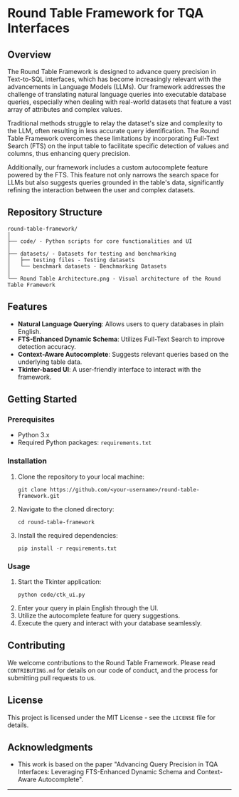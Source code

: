 # Round Table Framework for TQA Interfaces

## Overview

The Round Table Framework is designed to advance query precision in Text-to-SQL interfaces, which has become increasingly relevant with the advancements in Language Models (LLMs). Our framework addresses the challenge of translating natural language queries into executable database queries, especially when dealing with real-world datasets that feature a vast array of attributes and complex values.

Traditional methods struggle to relay the dataset's size and complexity to the LLM, often resulting in less accurate query identification. The Round Table Framework overcomes these limitations by incorporating Full-Text Search (FTS) on the input table to facilitate specific detection of values and columns, thus enhancing query precision.

Additionally, our framework includes a custom autocomplete feature powered by the FTS. This feature not only narrows the search space for LLMs but also suggests queries grounded in the table's data, significantly refining the interaction between the user and complex datasets.

## Repository Structure

```
round-table-framework/
│
├── code/ - Python scripts for core functionalities and UI
│
├── datasets/ - Datasets for testing and benchmarking
│   ├── testing files - Testing datasets
│   └── benchmark datasets - Benchmarking Datasets
│
└── Round Table Architecture.png - Visual architecture of the Round Table Framework
```

## Features

- **Natural Language Querying**: Allows users to query databases in plain English.
- **FTS-Enhanced Dynamic Schema**: Utilizes Full-Text Search to improve detection accuracy.
- **Context-Aware Autocomplete**: Suggests relevant queries based on the underlying table data.
- **Tkinter-based UI**: A user-friendly interface to interact with the framework.

## Getting Started

### Prerequisites

- Python 3.x
- Required Python packages: `requirements.txt`

### Installation

1. Clone the repository to your local machine:
   ```
   git clone https://github.com/<your-username>/round-table-framework.git
   ```
2. Navigate to the cloned directory:
   ```
   cd round-table-framework
   ```
3. Install the required dependencies:
   ```
   pip install -r requirements.txt
   ```

### Usage

1. Start the Tkinter application:
   ```
   python code/ctk_ui.py
   ```
2. Enter your query in plain English through the UI.
3. Utilize the autocomplete feature for query suggestions.
4. Execute the query and interact with your database seamlessly.

## Contributing

We welcome contributions to the Round Table Framework. Please read `CONTRIBUTING.md` for details on our code of conduct, and the process for submitting pull requests to us.

## License

This project is licensed under the MIT License - see the `LICENSE` file for details.

## Acknowledgments

- This work is based on the paper "Advancing Query Precision in TQA Interfaces: Leveraging FTS-Enhanced Dynamic Schema and Context-Aware Autocomplete".
---
